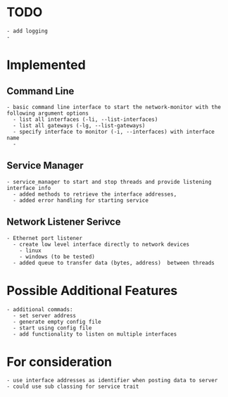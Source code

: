
# TODO
    - add logging
    - 
    
# Implemented

## Command Line
    - basic command line interface to start the network-monitor with the following argument options
      - list all interfaces (-li, --list-interfaces)
      - list all gateways (-lg, --list-gateways)
      - specify interface to monitor (-i, --interfaces) with interface name
      - 
## Service Manager
    - service_manager to start and stop threads and provide listening interface info
      - added methods to retrieve the interface addresses,
      - added error handling for starting service
      
## Network Listener Serivce
    - Ethernet port listener
      - create low level interface directly to network devices
        - linux
        - windows (to be tested)
      - added queue to transfer data (bytes, address)  between threads

# Possible Additional Features
    - additional commads:
      - set server address
      - generate empty config file
      - start using config file
      - add functionality to listen on multiple interfaces

# For consideration 
    - use interface addresses as identifier when posting data to server
    - could use sub classing for service trait


